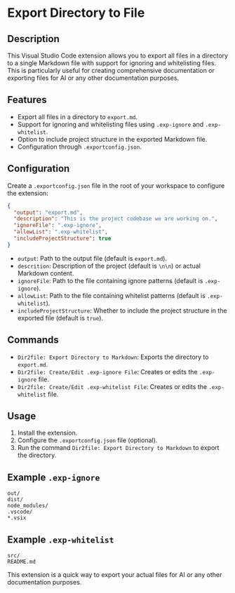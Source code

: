 # Export Directory to File

## Description

This Visual Studio Code extension allows you to export all files in a directory to a single Markdown file with support for ignoring and whitelisting files. This is particularly useful for creating comprehensive documentation or exporting files for AI or any other documentation purposes.

## Features

- Export all files in a directory to `export.md`.
- Support for ignoring and whitelisting files using `.exp-ignore` and `.exp-whitelist`.
- Option to include project structure in the exported Markdown file.
- Configuration through `.exportconfig.json`.

## Configuration

Create a `.exportconfig.json` file in the root of your workspace to configure the extension:

```json
{
  "output": "export.md",
  "description": "This is the project codebase we are working on.",
  "ignoreFile": ".exp-ignore",
  "allowList": ".exp-whitelist",
  "includeProjectStructure": true
}
```

- `output`: Path to the output file (default is `export.md`).
- `descrition`: Description of the project (default is `\n\n`) or actual Markdown content.
- `ignoreFile`: Path to the file containing ignore patterns (default is `.exp-ignore`).
- `allowList`: Path to the file containing whitelist patterns (default is `.exp-whitelist`).
- `includeProjectStructure`: Whether to include the project structure in the exported file (default is `true`).

## Commands

- `Dir2file: Export Directory to Markdown`: Exports the directory to `export.md`.
- `Dir2file: Create/Edit .exp-ignore File`: Creates or edits the `.exp-ignore` file.
- `Dir2file: Create/Edit .exp-whitelist File`: Creates or edits the `.exp-whitelist` file.

## Usage

1. Install the extension.
2. Configure the `.exportconfig.json` file (optional).
3. Run the command `Dir2file: Export Directory to Markdown` to export the directory.

## Example `.exp-ignore`

```
out/
dist/
node_modules/
.vscode/
*.vsix
```

## Example `.exp-whitelist`

```
src/
README.md
```

This extension is a quick way to export your actual files for AI or any other documentation purposes.

